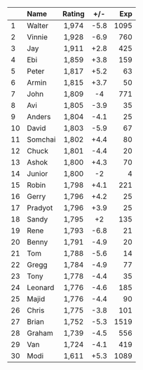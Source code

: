 | |Name|Rating|+/-|Exp|
|-|:---|:----:|:-:|--:|
|1|Walter|1,974|-5.8|1095|
|2|Vinnie|1,928|-6.9|760|
|3|Jay|1,911|+2.8|425|
|4|Ebi|1,859|+3.8|159|
|5|Peter|1,817|+5.2|63|
|6|Armin|1,815|+3.7|50|
|7|John|1,809|-4|771|
|8|Avi|1,805|-3.9|35|
|9|Anders|1,804|-4.1|25|
|10|David|1,803|-5.9|67|
|11|Somchai|1,802|+4.4|80|
|12|Chuck|1,801|-4.4|20|
|13|Ashok|1,800|+4.3|70|
|14|Junior|1,800|-2|4|
|15|Robin|1,798|+4.1|221|
|16|Gerry|1,796|+4.2|25|
|17|Pradyot|1,796|+3.9|25|
|18|Sandy|1,795|+2|135|
|19|Rene|1,793|-6.8|21|
|20|Benny|1,791|-4.9|20|
|21|Tom|1,788|-5.6|14|
|22|Gregg|1,784|-4.9|77|
|23|Tony|1,778|-4.4|35|
|24|Leonard|1,776|-4.6|185|
|25|Majid|1,776|-4.4|90|
|26|Chris|1,775|-3.8|101|
|27|Brian|1,752|-5.3|1519|
|28|Graham|1,739|-4.5|556|
|29|Van|1,724|-4.1|419|
|30|Modi|1,611|+5.3|1089|
